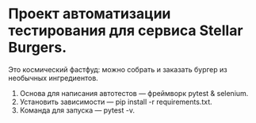 # Проект автоматизации тестирования для сервиса Stellar Burgers. 
Это космический фастфуд: можно собрать и заказать бургер из необычных ингредиентов.
1. Основа для написания автотестов — фреймворк pytest & selenium.
2. Установить зависимости — pip install -r requirements.txt.
3. Команда для запуска — pytest -v.